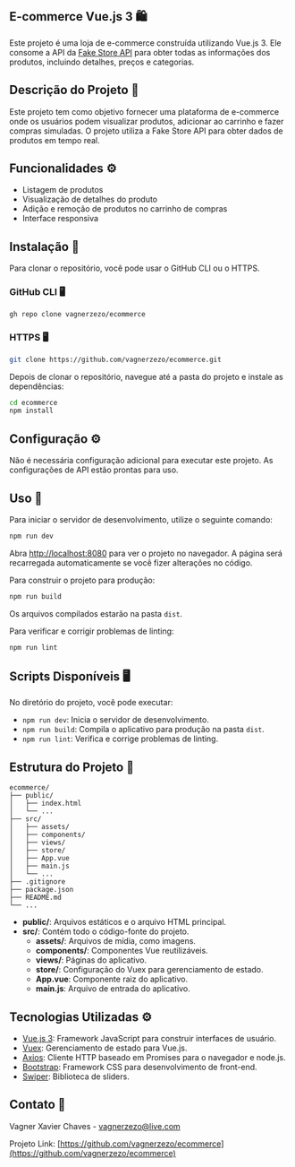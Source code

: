 ## E-commerce Vue.js 3 🛍️

Este projeto é uma loja de e-commerce construída utilizando Vue.js 3. Ele consome a API da [Fake Store API](https://fakestoreapi.com/) para obter todas as informações dos produtos, incluindo detalhes, preços e categorias.


## Descrição do Projeto 📔

Este projeto tem como objetivo fornecer uma plataforma de e-commerce onde os usuários podem visualizar produtos, adicionar ao carrinho e fazer compras simuladas. O projeto utiliza a Fake Store API para obter dados de produtos em tempo real.

## Funcionalidades ⚙️

- Listagem de produtos
- Visualização de detalhes do produto
- Adição e remoção de produtos no carrinho de compras
- Interface responsiva

## Instalação 🔩

Para clonar o repositório, você pode usar o GitHub CLI ou o HTTPS.

### GitHub CLI 🖥️

```bash
gh repo clone vagnerzezo/ecommerce
```

### HTTPS 🖥️

```bash
git clone https://github.com/vagnerzezo/ecommerce.git
```

Depois de clonar o repositório, navegue até a pasta do projeto e instale as dependências:

```bash
cd ecommerce
npm install
```

## Configuração ⚙️

Não é necessária configuração adicional para executar este projeto. As configurações de API estão prontas para uso.

## Uso 🔩

Para iniciar o servidor de desenvolvimento, utilize o seguinte comando:

```bash
npm run dev
```

Abra [http://localhost:8080](http://localhost:8080) para ver o projeto no navegador. A página será recarregada automaticamente se você fizer alterações no código.

Para construir o projeto para produção:

```bash
npm run build
```

Os arquivos compilados estarão na pasta `dist`.

Para verificar e corrigir problemas de linting:

```bash
npm run lint
```

## Scripts Disponíveis 🖥️

No diretório do projeto, você pode executar:

- `npm run dev`: Inicia o servidor de desenvolvimento.
- `npm run build`: Compila o aplicativo para produção na pasta `dist`.
- `npm run lint`: Verifica e corrige problemas de linting.

## Estrutura do Projeto 📓

```plaintext
ecommerce/
├── public/
│   ├── index.html
│   └── ...
├── src/
│   ├── assets/
│   ├── components/
│   ├── views/
│   ├── store/
│   ├── App.vue
│   ├── main.js
│   └── ...
├── .gitignore
├── package.json
├── README.md
└── ...
```

- **public/**: Arquivos estáticos e o arquivo HTML principal.
- **src/**: Contém todo o código-fonte do projeto.
  - **assets/**: Arquivos de mídia, como imagens.
  - **components/**: Componentes Vue reutilizáveis.
  - **views/**: Páginas do aplicativo.
  - **store/**: Configuração do Vuex para gerenciamento de estado.
  - **App.vue**: Componente raiz do aplicativo.
  - **main.js**: Arquivo de entrada do aplicativo.

## Tecnologias Utilizadas ⚙️

- [Vue.js 3](https://vuejs.org/): Framework JavaScript para construir interfaces de usuário.
- [Vuex](https://vuex.vuejs.org/): Gerenciamento de estado para Vue.js.
- [Axios](https://axios-http.com/): Cliente HTTP baseado em Promises para o navegador e node.js.
- [Bootstrap](https://getbootstrap.com/): Framework CSS para desenvolvimento de front-end.
- [Swiper](https://swiperjs.com/): Biblioteca de sliders.


## Contato 📩

Vagner Xavier Chaves - [vagnerzezo@live.com](mailto:vagnerzezo@live.com)

Projeto Link: [https://github.com/vagnerzezo/ecommerce](https://github.com/vagnerzezo/ecommerce)
